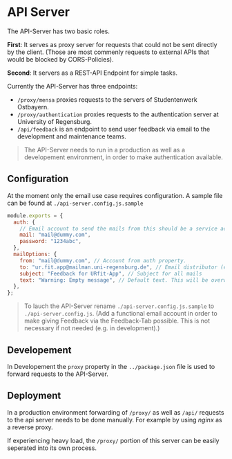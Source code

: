 # API Server

The API-Server has two basic roles.

**First**: It serves as proxy server for requests that could not be sent directly by the client. (Those are most commenly requests to external APIs that would be blocked by CORS-Policies).

**Second**: It servers as a REST-API Endpoint for simple tasks.

Currently the API-Server has three endpoints:

- `/proxy/mensa` proxies requests to the servers of Studentenwerk Ostbayern.
- `/proxy/authentication` proxies requests to the authentication server at University of Regensburg.
- `/api/feedback` is an endpoint to send user feedback via email to the development and maintenance teams.

> The API-Server needs to run in a production as well as a developement environment, in order to make authentication available.

## Configuration

At the moment only the email use case requires configuration. A sample file can be found at `./api-server.config.js.sample`

```javascript
module.exports = {
  auth: {
    // Email account to send the mails from this should be a service account.
    mail: "mail@dummy.com",
    password: "1234abc",
  },
  mailOptions: {
    from: "mail@dummy.com", // Account from auth property.
    to: "ur.fit.app@mailman.uni-regensburg.de", // Email distributor (e.g. mailman).
    subject: "Feedback for URfit-App", // Subject for all mails
    text: "Warning: Empty message", // Default text. This will be overwritten on request.
  },
};
```

> To lauch the API-Server rename `./api-server.config.js.sample` to `./api-server.config.js`.
> (Add a functional email account in order to make giving Feedback via the Feedback-Tab possible. This is not necessary if not needed (e.g. in development).)

## Developement

In Developement the `proxy` property in the `../package.json` file is used to forward requests to the API-Server.

## Deployment

In a production environment forwarding of `/proxy/` as well as `/api/` requests to the api server needs to be done manually. For example by using _nginx_ as a reverse proxy.

If experiencing heavy load, the `/proxy/` portion of this server can be easily seperated into its own process.
